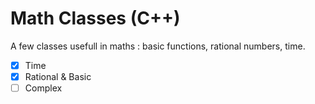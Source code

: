 # Math Classes (C++)

A few classes usefull in maths : basic functions, rational numbers, time.

  - [x] Time
  - [x] Rational & Basic
  - [ ] Complex
